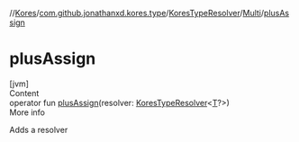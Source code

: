 //[Kores](../../../index.md)/[com.github.jonathanxd.kores.type](../../index.md)/[KoresTypeResolver](../index.md)/[Multi](index.md)/[plusAssign](plus-assign.md)



# plusAssign  
[jvm]  
Content  
operator fun [plusAssign](plus-assign.md)(resolver: [KoresTypeResolver](../index.md)<[T](index.md)?>)  
More info  


Adds a resolver

  



